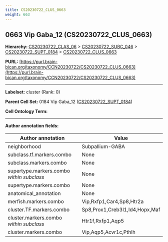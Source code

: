 ```yaml
---
title: CS20230722_CLUS_0663
weight: 663
---
```

## 0663 Vip Gaba_12 (CS20230722_CLUS_0663)
<b>Hierarchy: </b>
[CS20230722_CLAS_06](../CS20230722_CLAS_06) >
[CS20230722_SUBC_046](../CS20230722_SUBC_046) >
[CS20230722_SUPT_0184](../CS20230722_SUPT_0184) >
[CS20230722_CLUS_0663](../CS20230722_CLUS_0663)

**PURL:** [https://purl.brain-bican.org/taxonomy/CCN20230722/CS20230722_CLUS_0663](https://purl.brain-bican.org/taxonomy/CCN20230722/CS20230722_CLUS_0663)

---


**Labelset:** cluster (Rank: 0)

**Parent Cell Set:** 0184 Vip Gaba_12 ([CS20230722_SUPT_0184](../CS20230722_SUPT_0184))



**Cell Ontology Term:** 

[MARKER GENES.]: #


---

[TRANSFERRED ANNOTATIONS.]: #


[AUTHOR ANNOTATION FIELDS.]: #


**Author annotation fields:**

| Author annotation | Value |
|-------------------|-------|
|neighborhood|Subpallium-GABA|
|subclass.tf.markers.combo|None|
|subclass.markers.combo|None|
|supertype.markers.combo _within subclass_|None|
|supertype.markers.combo|None|
|anatomical_annotation|None|
|merfish.markers.combo|Vip,Rxfp1,Car4,Sp8,Htr2a|
|cluster.TF.markers.combo|Sp8,Prox1,Creb3l1,Id4,Hopx,Maf|
|cluster.markers.combo _within subclass_|Htr1f,Rxfp1,Aqp5|
|cluster.markers.combo|Vip,Aqp5,Acvr1c,Pthlh|
